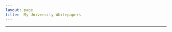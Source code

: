 ```yaml
---
layout: page
title:  My University Whitepapers
---
```


---

<object data="My_CV.pdf" type="application/pdf" typemustmatch>
</object>